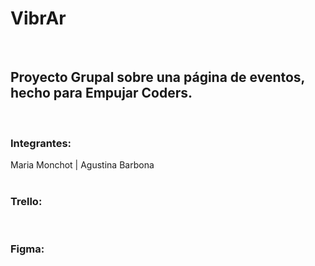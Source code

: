 <h1>VibrAr</h1>
<br>
<h2>Proyecto Grupal sobre una página de eventos, hecho para Empujar Coders.</h2>
<br>
<h3>Integrantes:</h3>

Maria Monchot   |    Agustina Barbona   
<br>

<h3>Trello:</h3>

<br>

<h3> Figma:</h3>
<br>
